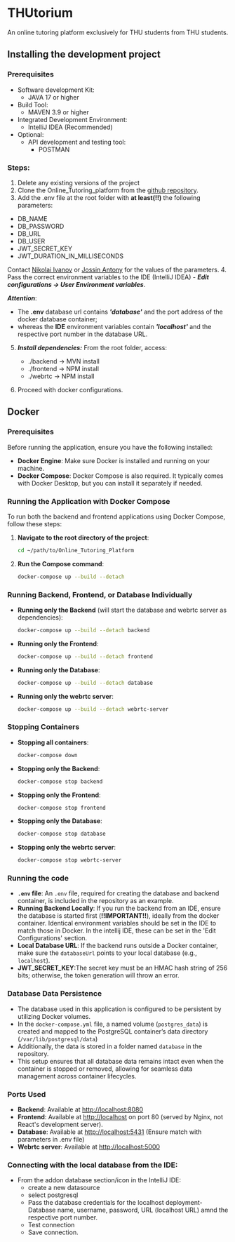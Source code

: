 # THUtorium
An online tutoring platform exclusively for THU students from THU students.

## Installing the development project

### Prerequisites
- Software development Kit:
  - JAVA 17 or higher
- Build Tool:
  - MAVEN 3.9 or higher
- Integrated Development Environment:
  - IntelliJ IDEA (Recommended)
- Optional:
   - API development and testing tool:
      - POSTMAN

### Steps:
1. Delete any existing versions of the project
2. Clone the Online_Tutoring_platform from the [github repository](https://github.com/ddarnold/Online_Tutoring_Platform.git).
3. Add the .env file at the root folder with **at least(!!)** the following parameters:
- DB_NAME
- DB_PASSWORD
- DB_URL
- DB_USER
- JWT_SECRET_KEY
- JWT_DURATION_IN_MILLISECONDS

Contact [Nikolai Ivanov](mailto:ivanni01@thu.de) or [Jossin Antony](antojo01@thu.de) for the values of the parameters.
4. Pass the correct environment variables to the IDE (IntelliJ IDEA) - ***Edit configurations -> User Environment variables***.


***Attention***:
- The **.env** database url contains ***'database'*** and the port address of the docker database container;
- whereas the **IDE** environment variables contain ***'localhost'*** and the respective port number in the database URL.

5. ***Install dependencies:***
From the root folder, access:
   - ./backend -> MVN install
   - ./frontend -> NPM install
   - ./webrtc -> NPM install

6. Proceed with docker configurations.

## Docker

### Prerequisites

Before running the application, ensure you have the following installed:

- **Docker Engine**: Make sure Docker is installed and running on your machine.
- **Docker Compose**: Docker Compose is also required. It typically comes with Docker Desktop, but you can install it separately if needed.

### Running the Application with Docker Compose

To run both the backend and frontend applications using Docker Compose, follow these steps:

1. **Navigate to the root directory of the project**:
   ```bash
   cd ~/path/to/Online_Tutoring_Platform
   ```

2. **Run the Compose command**:
   ```bash
   docker-compose up --build --detach
   ```

### Running Backend, Frontend, or Database Individually

- **Running only the Backend** (will start the database and webrtc server as dependencies):
   ```bash
   docker-compose up --build --detach backend
   ```

- **Running only the Frontend**:
   ```bash
   docker-compose up --build --detach frontend
   ```

- **Running only the Database**:
   ```bash
   docker-compose up --build --detach database
   ```

- **Running only the webrtc server**:
   ```bash
   docker-compose up --build --detach webrtc-server
   ```

### Stopping Containers

- **Stopping all containers**:
   ```bash
   docker-compose down
   ```

- **Stopping only the Backend**:
   ```bash
   docker-compose stop backend
   ```

- **Stopping only the Frontend**:
   ```bash
   docker-compose stop frontend
   ```

- **Stopping only the Database**:
   ```bash
   docker-compose stop database
   ```
  
- **Stopping only the webrtc server**:
   ```bash
   docker-compose stop webrtc-server
   ```

### Running the code

- **`.env` file**: An `.env` file, required for creating the database and backend container, is included in the repository as an example.
- **Running Backend Locally**: If you run the backend from an IDE, ensure the database is started first (**!!IMPORTANT!!**), ideally from the docker container. 
Identical environment variables should be set in the IDE to match those in Docker. In the intellij IDE, these can be set in the 'Edit Configurations' section.
- **Local Database URL**: If the backend runs outside a Docker container, make sure the `databaseUrl` points to your local database (e.g., `localhost`).
- **JWT_SECRET_KEY**:The secret key must be an HMAC hash string of 256 bits; otherwise, the token generation will throw an error.

### Database Data Persistence

- The database used in this application is configured to be persistent by utilizing Docker volumes.
- In the `docker-compose.yml` file, a named volume (`postgres_data`) is created and mapped to the PostgreSQL container’s data directory (`/var/lib/postgresql/data`)
- Additionally, the data is stored in a folder named `database` in the repository.
- This setup ensures that all database data remains intact even when the container is stopped or removed, allowing for seamless data management across container lifecycles.

### Ports Used

- **Backend**: Available at [http://localhost:8080](http://localhost:8080)
- **Frontend**: Available at [http://localhost](http://localhost) on port 80 (served by Nginx, not React's development server).
- **Database**: Available at [http://localhost:5431](http://localhost:5431) (Ensure match with parameters in .env file)
- **Webrtc server**: Available at [http://localhost:5000](http://localhost:5000)


### Connecting with the local database from the IDE:
- From the addon database section/icon in the IntelliJ IDE:
   - create a new datasource
   - select postgresql
   - Pass the database credentials for the localhost deployment- Database name, username, password, URL (localhost URL) amnd the respective port number.
   - Test connection
   - Save connection.


